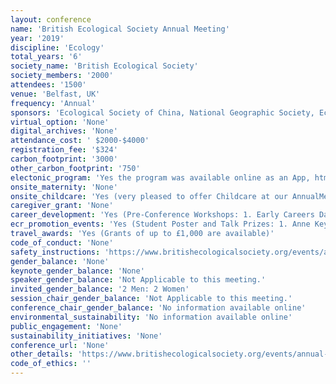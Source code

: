 ```yaml
---
layout: conference 
name: 'British Ecological Society Annual Meeting'
year: '2019'
discipline: 'Ecology'
total_years: '6'
society_name: 'British Ecological Society'
society_members: '2000'
attendees: '1500'
venue: 'Belfast, UK'
frequency: 'Annual'
sponsors: 'Ecological Society of China, National Geographic Society, Ecological Society of Japan, Ecological Society of America, Wiley, NHBS – Wildlife, Ecology & Conservation Books and Equipment, European Marine Board, Oxford University Press, CABI, Nordic OIKOS – the ecological society of Sweden, Finland, Iceland, Norway and Denmark, University of Ulster, British Society of Soil Science, GfO – the ecological society of Germany, Austria and Switzerland, Hansa Tech Instruments, New Phytologist Trust, Cambridge University Press, Centre for Environmental Data and Recording, Ecological Continuity Trust, International Biogeographical Society, NERN – Netherlands Ecological Research Network, Conservation Evidence, NERC Field Spectography, Stickee Immersive Software, Wildlife Acoustics, Irish Naturalists’ Journal'
virtual_option: 'None'
digital_archives: 'None'
attendance_cost: ' $2000-$4000'
registration_fee: '$324'
carbon_footprint: '3000'
other_carbon_footprint: '750'
electonic_program: 'Yes the program was available online as an App, html and .pdf file on the conference website.'
onsite_maternity: 'None'
onsite_childcare: 'Yes (very pleased to offer Childcare at our AnnualMeeting. This will be located in Boardroom 3. To be sure of a place you must book in advance, however any spaces not pre booked will be available on a first come first served basis at the event. Crèche Tickets can be purchased at the Information Desk. Please note, childcare is not available for the lunch period, so parents/carers are responsible for collecting their children and for providing their lunch.)'
caregiver_grant: 'None'
career_development: 'Yes (Pre-Conference Workshops: 1. Early Careers Day: This one-day workshop will begin with an inspiring plenary on ‘unlocking your potential’ from Professor Jane Memmot. Following this you will take part in a number of sessions including an introduction to the policy-science interface, making the most of funding opportunities and building resilience when publishing your research. You’ll have the opportunity to meet fellow early career ecologists and you’ll leave the workshop feeling ready to make the most of networking opportunities during the Annual Meeting.  2. Graphic Recording: Communicating Research in an Engaging Way How can we communicate our research in a visual format? In this workshop, participants will learn layout and design tools while developing their visual vocabularies, with the aim of creating a visual abstract or schematic. Participants should bring an idea or topic that they would like to work on.  3. Building data collection apps with Coreo: If your organisation is considering the use of apps to improve field-based data collection this workshop will show you how you can build your own using Coreo. We will also explore the data management and visualisation features of the Coreo platform Using data provenance to create reproducible, transparent, and well-documented code for statistical analysis and modelling in R  4. Reproducibility engenders trust in and rapidly advances science, but it is hard to reproduce ecological analyses. Participants will work with software tools that use data provenance to help construct and debug R scripts, transparently document analytical workflows, and simplify re-use of the data and associated R code. 5. A gentle introduction to the COMADRE & COMPADRE databases for demographic analyses. We will introduce the COMPADRE Plant Matrix Database and COMADRE Animal Matrix Database, which contain thousands of matrix population models for species across the tree of life, as well as two R packages that allow for comparative analyses and interpretation of demographic data: Rcompadre and Rage.  6. Tools of the Interdisciplinary Trade: how to make your interdisciplinary project a success Human-nature relationships lie at the heart of many ecological challenges. As a result, ecologists often find themselves working at the intersection between natural and social sciences – with little preparatory training. This workshop will identify common pitfalls and good practices for interdisciplinary research in ecology, from developing a funding proposal to project implementation and publication.   7. How to run the best fieldcourse to develop key graduate skills. The aim of this interactive, peer-peer workshop is to provide an informal but guided forum for experienced field educators to consider ways to enhance their teaching practice. We will focus on the attributes that employers require in ecology graduates and share best field-based teaching practice for developing key graduate skills.  8. Indigenous Knowledge: what is it, where do I find it, how can I use it? Incorporating Indigenous Knowledge in ecological research is an ethical commitment and a practical consideration in negotiating access. More than this, it is an essential component of robust and effective ecology, informing successful research design. This workshop uses practical examples to demonstrate anthropological methods useful in engaging with indigenous knowledge.  9.Getting social for science communication. Terrified by Twitter? Flummoxed by Facebook? Or seeking an extra push for your science via social? We’ll introduce different social media platforms and tips and tricks for getting the most from them. Participants will have the chance to build and enhance their social media profile, learn about communicating their science, and create some games. You’ll leave equipped with tools to communicate your science effectively on social media!   10. OURsoils:  developing citizen science and public engagement. The BES, Imperial College and OPAL are developing a nationwide programme of citizen science and public engagement.  OURsoils seeks to Observe, Understand and Research, Respect and Re-imagine Soils.  This workshop is an interactive chance to get involved, develop ideas, learn from each other and share experiences in taking this project forward. 11. How to be a good Associate Editor. BES Publications Team . This workshop will provide training for Associate Editors handling manuscript for any ecology journal. It will cover: How to assess a manuscript on initial submission, finding reviewers, how to assess reviewer comments, handling revisions, and writing good recommendation letters to authors.  12. Publication ethics for researchers. This panel and Q&A will discuss publication ethics issues in research (including authorship and plagiarism). It look at how to avoid issues before they happen, but will also show the systems in place for dealing with problem and show that even post-publication problems can be fixable.  13. Work–Life Balance in Real Life. In this panel discussion, invited speakers share how they have juggled different challenging life situations throughout their academic careers and discuss the approaches they take that help them balance their work and personal lives.  14. Enabling Work–Life Balance in Your Research Group. There is a lot group leaders can do to allow all team members to reach a healthier work–life balance. This workshop explores the importance of role modelling and equips attendees with simple strategies that they can take back to their own institutions and start implementing right away.  15. Careers Outside of Academia: Join us for this increasingly popular discussion, in which members of the panel will share their experiences of forming a career outside of academia. Representing a breadth of ecological careers, each panel member will give an overview of their respective role and provide advice on the transition from academia.  16. Education Alumni Network: Get involved. Whether you have taken part in BES Education and Public Engagement activities, or are considering getting involved in the future, join us at this event in celebration of your successes. We will also be asking you to contribute your thoughts and ideas to help shape the future of the BES’ Education Strategy for 2020-23.   17. Engaging with schools, youth groups and home educators. This workshop will provide a practical toolkit for organising STEM education activities for under-18 students. Lightning presentations from STEM educators will highlight the diverse range of communication methods and support networks available for communicating your research, and set up an interactive session to develop your own)'
ecr_promotion_events: 'Yes (Student Poster and Talk Prizes: 1. Anne Keymer Prize: This prize awarded for the best oral presentation by a postgraduate student at our Annual Meeting. In order to be eligible, students must present a paper at our Annual Meeting and, usually, be a current or recent graduate and present work that was completed when still a student. Competition for the prize is fierce. Our panel of judges will select the winner and the prize is an honorarium of £250. There are two runner up prizes of £100 each.   2. Best Poster Prize: We also award a prize for the best poster by a research student at our Annual Meeting. To enter, students must present a poster and be a current or recent graduate presenting work completed as a student. The entrant should be the first author of the poster and have undertaken the majority of the work being presented. Our panel of judges will select the winner and the prize is an honorarium of £250. Runner-up prizes of £100 are also usually awarded.)'
travel_awards: 'Yes (Grants of up to £1,000 are available)'
code_of_conduct: 'None'
safety_instructions: 'https://www.britishecologicalsociety.org/events/annual-meeting-2019/our-code-of-conduct/'
gender_balance: 'None'
keynote_gender_balance: 'None'
speaker_gender_balance: 'Not Applicable to this meeting.'
invited_gender_balance: '2 Men: 2 Women'
session_chair_gender_balance: 'Not Applicable to this meeting.'
conference_chair_gender_balance: 'No information available online'
environmental_sustainability: 'No information available online'
public_engagement: 'None'
sustainability_initiatives: 'None'
conference_url: 'None'
other_details: 'https://www.britishecologicalsociety.org/events/annual-meeting-2019/'
code_of_ethics: ''
---
```

